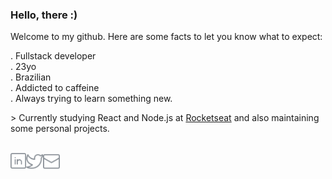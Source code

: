 ### Hello, there :)

Welcome to my github. Here are some facts to let you know what to expect: <br/>

 . Fullstack developer <br/>
 . 23yo </br>
 . Brazilian <br/>
 . Addicted to caffeine <br/>
 . Always trying to learn something new. <br/>
 
 \> Currently studying React and Node.js at [Rocketseat](https://rocketseat.com.br/) and also maintaining some personal projects.
<br/>
<br/>

  <a href="https://in.linkedin.com/in/iara">
    <img align="left" alt="Linkedin" width="25px" src="https://github.com/iaraoliveira/iaraoliveira/blob/master/assets/linkedin.svg" />
  </a>
  <a href="https://twitter.com/whoisiara_">
    <img align="left" alt="Twitter" width="27px" src="https://github.com/iaraoliveira/iaraoliveira/blob/master/assets/twitter.svg" />
  </a>
  <a href="mailto:iara99oliveira@gmail.com">
    <img align="left" alt="Gmail" width="27px" src="https://github.com/iaraoliveira/iaraoliveira/blob/master/assets/envelope.svg" />
  </a>
